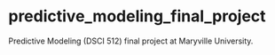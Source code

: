 # predictive_modeling_final_project
 Predictive Modeling (DSCI 512) final project at Maryville University.
